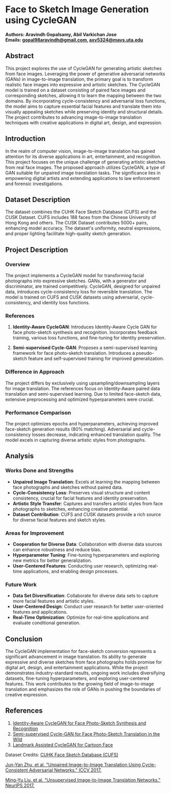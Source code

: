 # Face to Sketch Image Generation using CycleGAN

**Authors: Aravindh Gopalsamy, Abil Varkichan Jose**  
**Emails: gopal98aravindh@gmail.com, axv5324@mavs.uta.edu**

## Abstract

This project explores the use of CycleGAN for generating artistic sketches from face images. Leveraging the power of generative adversarial networks (GANs) in image-to-image translation, the primary goal is to transform realistic face images into expressive and artistic sketches. The CycleGAN model is trained on a dataset consisting of paired face images and corresponding sketches, allowing it to learn the mapping between the two domains. By incorporating cycle-consistency and adversarial loss functions, the model aims to capture essential facial features and translate them into visually appealing sketches while preserving identity and structural details. The project contributes to advancing image-to-image translation techniques with creative applications in digital art, design, and expression.

## Introduction

In the realm of computer vision, image-to-image translation has gained attention for its diverse applications in art, entertainment, and recognition. This project focuses on the unique challenge of generating artistic sketches from real face images. The proposed approach utilizes CycleGAN, a type of GAN suitable for unpaired image translation tasks. The significance lies in empowering digital artists and extending applications to law enforcement and forensic investigations.

## Dataset Description

The dataset combines the CUHK Face Sketch Database (CUFS) and the CUSK Dataset. CUFS includes 188 faces from the Chinese University of Hong Kong and others. The CUSK Dataset contributes 5000+ pairs, enhancing model accuracy. The dataset's uniformity, neutral expressions, and proper lighting facilitate high-quality sketch generation.


## Project Description

### Overview

The project implements a CycleGAN model for transforming facial photographs into expressive sketches. GANs, with a generator and discriminator, are trained competitively. CycleGAN, designed for unpaired data, introduces cycle-consistency loss for reversible translation. The model is trained on CUFS and CUSK datasets using adversarial, cycle-consistency, and identity loss functions.


### References

1. **Identity-Aware CycleGAN**: Introduces Identity-Aware Cycle GAN for face photo-sketch synthesis and recognition. Incorporates feedback training, various loss functions, and fine-tuning for identity preservation.

2. **Semi-supervised Cycle-GAN**: Proposes a semi-supervised learning framework for face photo-sketch translation. Introduces a pseudo-sketch feature and self-supervised training for improved generalization.

### Difference in Approach

The project differs by exclusively using upsampling/downsampling layers for image translation. The references focus on Identity-Aware paired data translation and semi-supervised learning. Due to limited face-sketch data, extensive preprocessing and optimized hyperparameters were crucial.


### Performance Comparison

The project optimizes epochs and hyperparameters, achieving improved face-sketch generation results (80% matching). Adversarial and cycle-consistency losses decrease, indicating enhanced translation quality. The model excels in capturing diverse artistic styles from photographs.


## Analysis

### Works Done and Strengths

- **Unpaired Image Translation**: Excels at learning the mapping between face photographs and sketches without paired data.
- **Cycle-Consistency Loss**: Preserves visual structure and content consistency, crucial for facial features and identity preservation.
- **Artistic Style Transfer**: Captures and transfers artistic styles from face photographs to sketches, enhancing creative potential.
- **Dataset Contribution**: CUFS and CUSK datasets provide a rich source for diverse facial features and sketch styles.

### Areas for Improvement

- **Cooperation for Diverse Data**: Collaboration with diverse data sources can enhance robustness and reduce bias.
- **Hyperparameter Tuning**: Fine-tuning hyperparameters and exploring new metrics for better generalization.
- **User-Centered Features**: Conducting user research, optimizing real-time applications, and enabling design processes.

### Future Work

- **Data Set Diversification**: Collaborate for diverse data sets to capture more facial features and artistic styles.
- **User-Centered Design**: Conduct user research for better user-oriented features and applications.
- **Real-Time Optimization**: Optimize for real-time applications and evaluate conditional generation.

## Conclusion

The CycleGAN implementation for face-sketch conversion represents a significant advancement in image translation. Its ability to generate expressive and diverse sketches from face photographs holds promise for digital art, design, and entertainment applications. While the project demonstrates industry-standard results, ongoing work includes diversifying datasets, fine-tuning hyperparameters, and exploring user-centered features. This work contributes to the growing field of image-to-image translation and emphasizes the role of GANs in pushing the boundaries of creative expression.

## References

1. [Identity-Aware CycleGAN for Face Photo-Sketch Synthesis and Recognition](https://arxiv.org/pdf/2103.16019.pdf)
2. [Semi-supervised Cycle-GAN for Face Photo-Sketch Translation in the Wild](https://arxiv.org/pdf/2307.10281.pdf)
3. [Landmark Assisted CycleGAN for Cartoon Face](https://arxiv.org/pdf/1907.01424.pdf)

Dataset Credits: [CUHK Face Sketch Database (CUFS)](https://mmlab.ie.cuhk.edu.hk/archive/CUFS/)
  
[Jun-Yan Zhu, et al. "Unpaired Image-to-Image Translation Using Cycle-Consistent Adversarial Networks." ICCV 2017.](https://arxiv.org/abs/1703.10593)

[Ming-Yu Liu, et al. "Unsupervised Image-to-Image Translation Networks." NeurIPS 2017.](https://arxiv.org/abs/1701.02676)
